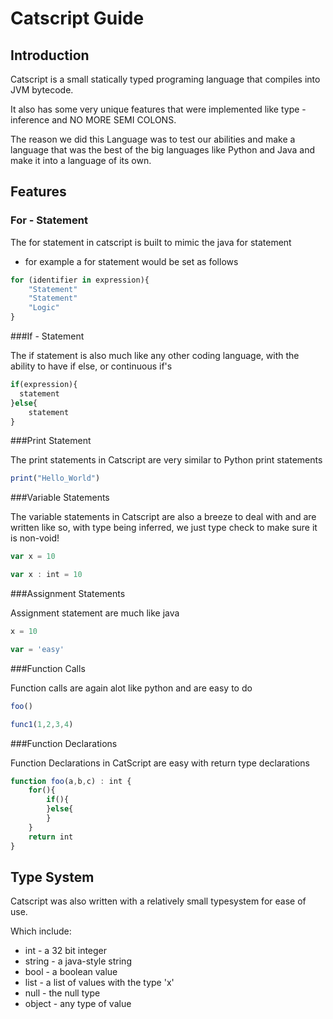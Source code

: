 # Catscript Guide


## Introduction

Catscript is a small statically typed programing language that compiles into JVM bytecode.

It also has some very unique features that were implemented like type - inference and NO MORE SEMI COLONS.

The reason we did this Language was to test our abilities and make a language that was the best of the big languages like Python and Java and make it into a language of its own.

## Features

### For - Statement 

The for statement in catscript is built to mimic the java for statement

* for example a for statement would be set as follows 

```javascript
for (identifier in expression){
    "Statement"
    "Statement"
    "Logic"
}
```
###If - Statement

The if statement is also much like any other coding language, with the ability to have if else, or continuous if's
```javascript
if(expression){
  statement  
}else{
    statement
}
```

###Print Statement

The print statements in Catscript are very similar to Python print statements

```javascript
print("Hello_World")
```

###Variable Statements

The variable statements in Catscript are also a breeze to deal with and are written like so, with type being inferred, we just type check to make sure it is non-void!

```javascript
var x = 10

var x : int = 10
```

###Assignment Statements

Assignment statement are much like java

```javascript
x = 10

var = 'easy'
```
###Function Calls

Function calls are again alot like python and are easy to do

```javascript
foo()

func1(1,2,3,4)
```

###Function Declarations

Function Declarations in CatScript are easy with return type declarations

```javascript
function foo(a,b,c) : int {
    for(){
        if(){
        }else{
        }
    }
    return int
}
```


## Type System

Catscript was also written with a relatively small typesystem for ease of use.

Which include:

* int - a 32 bit integer
* string - a java-style string
* bool - a boolean value
* list - a list of values with the type 'x'
* null - the null type
* object - any type of value

